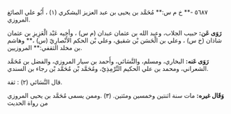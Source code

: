 ٥٦٨٧ -** خ م س:** مُحَمَّد بن يحيى بن عبد العزيز اليشكري (١) ، أَبُو علي الصائغ المروزي.

**رَوَى عَن:** حبيب الجلاب، وعبد الله بن عثمان عبدان (م س) ، وأخيه عَبْد الْعَزِيزِ بن عثمان شاذان (خ س) ، وعلي بن الْحَسَن بْن شقيق، وعلي بْن الحكم الأَنْصارِيّ (س) ،** وهاشم بن مخلد الثقفي:** المروزيين.

**رَوَى عَنه:** البخاري، ومسلم، والنَّسَائي، وأَحمد بن سيار المروزي، والفضل بن مُحَمَّد الشعراني، ومحمد بن علي الحكيم التِّرْمِذِيّ، ومُحَمَّد بْن مُحَمَّد بْن رجاء بن السندي.

قال النَّسَائي (٢) : ثقة.

**وَقَال غيره:** مات سنة اثنتين وخمسين ومئتين. (٣) .وممن يسمى مُحَمَّد بن يحيى المروزي من رواة الحديث